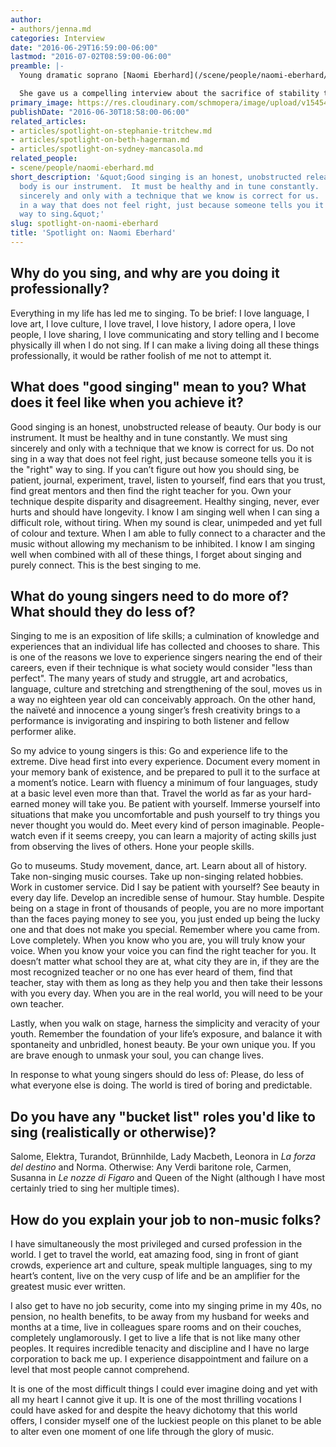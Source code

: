 ```yaml
---
author:
- authors/jenna.md
categories: Interview
date: "2016-06-29T16:59:00-06:00"
lastmod: "2016-07-02T08:59:00-06:00"
preamble: |-
  Young dramatic soprano [Naomi Eberhard](/scene/people/naomi-eberhard/) stays busy with enviable roles like Musetta, Norma, Fiordiligi, Giorgetta (*Il tabarro*), and the title role in Verdi's *Luisa Miller*. Looking ahead to future seasons spent with more Verdi, Strauss, and Wagner, Naomi heads next week to New York as a finalist for the Elizabeth Connell Prize for Aspiring Dramatic Sopranos.

  She gave us a compelling interview about the sacrifice of stability to pursue her career, and the value of experiencing life outside of singing.
primary_image: https://res.cloudinary.com/schmopera/image/upload/v1545409169/media/webhook-uploads/1467241129462/2J7LO8w41bwT_yQfsNyUGASam0v2jq7I8Dp3eIXBghNBK3kUgYJq_kF2MGytRisbrQG4nwgNCozMnjpR5JMzG80_ktWoPw%3Dw1360-h1360
publishDate: "2016-06-30T18:58:00-06:00"
related_articles:
- articles/spotlight-on-stephanie-tritchew.md
- articles/spotlight-on-beth-hagerman.md
- articles/spotlight-on-sydney-mancasola.md
related_people:
- scene/people/naomi-eberhard.md
short_description: '&quot;Good singing is an honest, unobstructed release of beauty.  Our
  body is our instrument.  It must be healthy and in tune constantly.  We must sing
  sincerely and only with a technique that we know is correct for us.  Do not sing
  in a way that does not feel right, just because someone tells you it is the &#039;right&#039;
  way to sing.&quot;'
slug: spotlight-on-naomi-eberhard
title: 'Spotlight on: Naomi Eberhard'
---
```


## Why do you sing, and why are you doing it professionally?

Everything in my life has led me to singing.  To be brief:  I love language, I love art, I love culture, I love travel, I love history, I adore opera, I love people, I love sharing, I love communicating and story telling and I become physically ill when I do not sing.  If I can make a living doing all these things professionally, it would be rather foolish of me not to attempt it.

## What does "good singing" mean to you? What does it feel like when you achieve it?

Good singing is an honest, unobstructed release of beauty.  Our body is our instrument.  It must be healthy and in tune constantly.  We must sing sincerely and only with a technique that we know is correct for us.  Do not sing in a way that does not feel right, just because someone tells you it is the "right" way to sing.  If you can’t figure out how you should sing, be patient, journal, experiment, travel, listen to yourself, find ears that you trust, find great mentors and then find the right teacher for you.  Own your technique despite disparity and disagreement.  Healthy singing, never, ever hurts and should have longevity.  I know I am singing well when I can sing a difficult role, without tiring.  When my sound is clear, unimpeded and yet full of colour and texture.  When I am able to fully connect to a character and the music without allowing my mechanism to be inhibited.  I know I am singing well when combined with all of these things, I forget about singing and purely connect.  This is the best singing to me.

## What do young singers need to do more of? What should they do less of?

Singing to me is an exposition of life skills; a culmination of knowledge and experiences that an individual life has collected and chooses to share.  This is one of the reasons we love to experience singers nearing the end of their careers, even if their technique is what society would consider "less than perfect".  The many years of study and struggle, art and acrobatics, language, culture and stretching and strengthening of the soul, moves us in a way no eighteen year old can conceivably approach.  On the other hand, the naïveté and innocence a young singer’s fresh creativity brings to a performance is invigorating and inspiring to both listener and fellow performer alike.

So my advice to young singers is this:  Go and experience life to the extreme.  Dive head first into every experience.  Document every moment in your memory bank of existence, and be prepared to pull it to the surface at a moment’s notice.  Learn with fluency a minimum of four languages, study at a basic level even more than that.  Travel the world as far as your hard-earned money will take you.  Be patient with yourself. Immerse yourself into situations that make you uncomfortable and push yourself to try things you never thought you would do.  Meet every kind of person imaginable.  People-watch even if it seems creepy, you can learn a majority of acting skills just from observing the lives of others. Hone your people skills.  

Go to museums.  Study movement, dance, art.  Learn about all of history.  Take non-singing music courses.  Take up non-singing related hobbies.  Work in customer service.  Did I say be patient with yourself? See beauty in every day life.  Develop an incredible sense of humour.  Stay humble.  Despite being on a stage in front of thousands of people, you are no more important than the faces paying money to see you, you just ended up being the lucky one and that does not make you special.  Remember where you came from.  Love completely.  When you know who you are, you will truly know your voice.  When you know your voice you can find the right teacher for you.   It doesn’t matter what school they are at, what city they are in, if they are the most recognized teacher or no one has ever heard of them, find that teacher, stay with them as long as they help you and then take their lessons with you every day.  When you are in the real world, you will need to be your own teacher.  

Lastly, when you walk on stage, harness the simplicity and veracity of your youth.  Remember the foundation of your life’s exposure, and balance it with spontaneity and unbridled, honest beauty.  Be your own unique you.  If you are brave enough to unmask your soul, you can change lives.

In response to what young singers should do less of: Please, do less of what everyone else is doing.  The world is tired of boring and predictable.

## Do you have any "bucket list" roles you'd like to sing (realistically or otherwise)?

Salome, Elektra, Turandot, Brünnhilde, Lady Macbeth, Leonora in *La forza del destino* and Norma.   Otherwise: Any Verdi baritone role, Carmen, Susanna in *Le nozze di Figaro* and Queen of the Night (although I have most certainly tried to sing her multiple times).

## How do you explain your job to non-music folks?

I have simultaneously the most privileged and cursed profession in the world.  I get to travel the world, eat amazing food, sing in front of giant crowds, experience art and culture, speak multiple languages, sing to my heart’s content, live on the very cusp of life and be an amplifier for the greatest music ever written.  

I also get to have no job security, come into my singing prime in my 40s, no pension, no health benefits, to be away from my husband for weeks and months at a time, live in colleagues spare rooms and on their couches, completely unglamorously.  I get to live a life that is not like many other peoples.  It requires incredible tenacity and discipline and I have no large corporation to back me up.  I experience disappointment and failure on a level that most people cannot comprehend.  

It is one of the most difficult things I could ever imagine doing and yet with all my heart I cannot give it up.  It is one of the most thrilling vocations I could have asked for and despite the heavy dichotomy that this world offers, I consider myself one of the luckiest people on this planet to be able to alter even one moment of one life through the glory of music.
